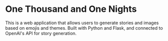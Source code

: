 # One Thousand and One Nights
This is a web application that allows users to generate stories and images based on emojis and themes. Built with Python and Flask, and connected to OpenAI's API for story generation.
